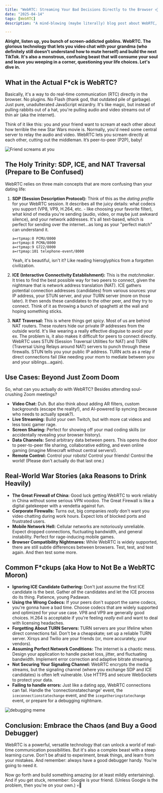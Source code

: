 ```yaml
---
title: "WebRTC: Streaming Your Bad Decisions Directly to the Browser 💀🙏"
date: "2025-04-14"
tags: [WebRTC]
description: "A mind-blowing (maybe literally) blog post about WebRTC, written for chaotic Gen Z engineers who think they can handle anything. We'll see about that."

---
```


**Alright, listen up, you bunch of screen-addicted goblins. WebRTC. The glorious technology that lets you video chat with your grandma (who definitely still doesn't understand how to mute herself) and build the next TikTok. It's also a monstrous, confusing beast that will consume your soul and leave you weeping in a corner, questioning your life choices. Let's dive in.**

## What in the Actual F*ck is WebRTC?

Basically, it's a way to do real-time communication (RTC) directly in the browser. No plugins. No Flash (thank god, that outdated pile of garbage). Just pure, unadulterated JavaScript wizardry. It's like magic, but instead of pulling rabbits out of a hat, you're pulling audio and video streams out of thin air (aka the internet).

Think of it like this: you and your friend want to scream at each other about how terrible the new Star Wars movie is. Normally, you'd need some central server to relay the audio and video. WebRTC lets you scream directly at each other, cutting out the middleman. It’s peer-to-peer (P2P), baby!

![Friend screams at you](https://i.kym-cdn.com/photos/images/newsfeed/002/644/467/42f.jpg)

## The Holy Trinity: SDP, ICE, and NAT Traversal (Prepare to Be Confused)

WebRTC relies on three main concepts that are more confusing than your dating life:

1.  **SDP (Session Description Protocol):** Think of this as the *dating profile* for your WebRTC session. It describes all the juicy details: what codecs you support (VP8, VP9, H.264, etc. - like choosing your favorite filter), what kind of media you're sending (audio, video, or maybe just awkward silence), and your network addresses. It's all text-based, which is perfect for sending over the internet…as long as your "perfect match" can understand it.

    ```ascii
    a=rtpmap:0 PCMU/8000
    a=rtpmap:8 PCMA/8000
    a=rtpmap:9 G722/8000
    a=rtpmap:101 telephone-event/8000
    ```

    Yeah, it's beautiful, isn't it?  Like reading hieroglyphics from a forgotten civilization.

2.  **ICE (Interactive Connectivity Establishment):**  This is the *matchmaker*.  It tries to find the best possible way for two peers to connect, given the nightmare that is network address translation (NAT). ICE gathers potential connection addresses (candidates) from various sources: your IP address, your STUN server, and your TURN server (more on those later). It then sends these candidates to the other peer, and they try to connect. Think of it as throwing a bunch of spaghetti at the wall and hoping something sticks.

3.  **NAT Traversal:** This is where things get *spicy*. Most of us are behind NAT routers.  These routers hide our private IP addresses from the outside world. It's like wearing a really effective disguise to avoid your ex. The problem is, it also makes it difficult for peers to connect directly.  WebRTC uses STUN (Session Traversal Utilities for NAT) and TURN (Traversal Using Relays around NAT) servers to punch through these firewalls. STUN tells you your public IP address. TURN acts as a relay if direct connections fail (like needing your mom to mediate between you and your siblings…again).

## Use Cases: Beyond Just Zoom Doom

So, what can you actually *do* with WebRTC? Besides attending soul-crushing Zoom meetings?

*   **Video Chat:** Duh.  But also think about adding AR filters, custom backgrounds (escape the reality!), and AI-powered lip syncing (because who needs to actually speak?).
*   **Live Streaming:**  Build your own Twitch, but with more cat videos and less toxic gamer rage.
*   **Screen Sharing:**  Perfect for showing off your mad coding skills (or accidentally revealing your browser history).
*   **Data Channels:**  Send arbitrary data between peers. This opens the door to peer-to-peer file sharing, collaborative editing, and even online gaming (imagine Minecraft without central servers!).
*   **Remote Control:** Control your robots! Control your friends! Control the world! (Please don't actually do that last one.)

## Real-World War Stories (aka Reasons to Drink Heavily)

*   **The Great Firewall of China:** Good luck getting WebRTC to work reliably in China without some serious VPN voodoo. The Great Firewall is like a digital gatekeeper with a vendetta against fun.
*   **Corporate Firewalls:**  Turns out, big companies *really* don't want you video chatting during work hours.  Expect lots of blocked ports and frustrated users.
*   **Mobile Network Hell:**  Cellular networks are notoriously unreliable. Expect dropped connections, fluctuating bandwidth, and general instability.  Perfect for rage-inducing mobile games.
*   **Browser Compatibility Nightmares:**  While WebRTC is widely supported, there are still subtle differences between browsers. Test, test, and test again.  And then test some more.

## Common F*ckups (aka How to Not Be a WebRTC Moron)

*   **Ignoring ICE Candidate Gathering:**  Don't just assume the first ICE candidate is the best.  Gather *all* the candidates and let the ICE process do its thing.  Patience, young Padawan.
*   **Using the Wrong Codecs:**  If your peers don't support the same codecs, you're gonna have a bad time.  Choose codecs that are widely supported and optimized for your use case.  VP8 and VP9 are generally good choices. H.264 is acceptable if you're feeling *really* evil and want to deal with licensing headaches.
*   **Forgetting About TURN Servers:**  TURN servers are your lifeline when direct connections fail. Don't be a cheapskate; set up a reliable TURN server.  Xirsys and Twilio are your friends (or, more accurately, your vendors).
*   **Assuming Perfect Network Conditions:**  The internet is a chaotic mess.  Design your application to handle packet loss, jitter, and fluctuating bandwidth.  Implement error correction and adaptive bitrate streaming.
*   **Not Securing Your Signaling Channel:**  WebRTC encrypts the media streams, but the signaling channel (where you exchange SDP and ICE candidates) is often left vulnerable.  Use HTTPS and secure WebSockets to protect your data.
*   **Failing to handle errors:** Just like a dating app, WebRTC connections can fail. Handle the 'connectionstatechange' event, the `iceconnectionstatechange` event, and the `icegatheringstatechange` event, or prepare for a debugging nightmare.

![debugging meme](https://imgflip.com/i/8nc2n)

## Conclusion: Embrace the Chaos (and Buy a Good Debugger)

WebRTC is a powerful, versatile technology that can unlock a world of real-time communication possibilities. But it's also a complex beast with a steep learning curve. Don't be afraid to experiment, break things, and learn from your mistakes. And remember: always have a good debugger handy. You're going to need it.

Now go forth and build something amazing (or at least mildly entertaining). And if you get stuck, remember: Google is your friend. (Unless Google is the problem, then you're on your own.) 💀🙏
